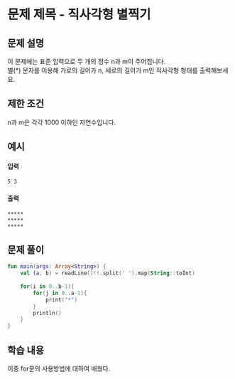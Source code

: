 # 문제 제목 - 직사각형 별찍기
## 문제 설명
이 문제에는 표준 입력으로 두 개의 정수 n과 m이 주어집니다.  
별(*) 문자를 이용해 가로의 길이가 n, 세로의 길이가 m인 직사각형 형태를 출력해보세요.

## 제한 조건
n과 m은 각각 1000 이하인 자연수입니다.
## 예시
#### 입력
`5 3`
#### 출력
`*****`  
`*****`  
`*****`  
## 문제 풀이
``` kotlin
fun main(args: Array<String>) {
    val (a, b) = readLine()!!.split(' ').map(String::toInt)
    
    for(i in 0..b-1){
        for(j in 0..a-1){
            print("*")
        }
        println()
    }
}
```
## 학습 내용
이중 for문의 사용방법에 대하여 배웠다.
